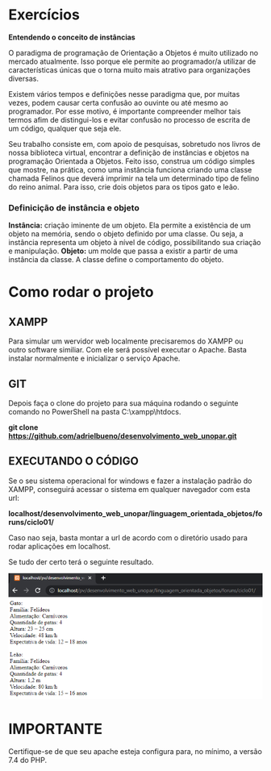 # Exercícios
**Entendendo o conceito de instâncias**

O paradigma de programação de Orientação a Objetos é muito utilizado no mercado atualmente. Isso porque ele permite ao programador/a utilizar de características únicas que o torna muito mais atrativo para organizações diversas.

Existem vários tempos e definições nesse paradigma que, por muitas vezes, podem causar certa confusão ao ouvinte ou até mesmo ao programador. Por esse motivo, é importante compreender melhor tais termos afim de distingui-los e evitar confusão no processo de escrita de um código, qualquer que seja ele.

Seu trabalho consiste em, com apoio de pesquisas, sobretudo nos livros de nossa biblioteca virtual, encontrar a definição de instâncias e objetos na programação Orientada a Objetos. Feito isso, construa um código simples que mostre, na prática, como uma instância funciona criando uma classe chamada Felinos que deverá imprimir na tela um determinado tipo de felino do reino animal. Para isso, crie dois objetos para os tipos gato e leão.

### Definicição de instância e objeto

**Instância:** criação iminente de um objeto. Ela permite a existência de um objeto na memória, sendo o objeto definido por uma classe. Ou seja, a instância representa um objeto à nível
de código, possibilitando sua criação e manipulação.
**Objeto:** um molde que passa a existir a partir de uma instância da classe. A classe define o comportamento do objeto.

# Como rodar o projeto
## XAMPP

Para simular um wervidor web localmente precisaremos do XAMPP ou outro software similiar. Com ele será possível executar o Apache.
Basta instalar normalmente e inicializar o serviço Apache.

## GIT

Depois faça o clone do projeto para sua máquina rodando o seguinte comando no PowerShell na pasta C:\xampp\htdocs.

**git clone https://github.com/adrielbueno/desenvolvimento_web_unopar.git**


## EXECUTANDO O CÓDIGO

Se o seu sistema operacional for windows e fazer a instalação padrão do XAMPP, conseguirá acessar o sistema em qualquer navegador com esta url:

**localhost/desenvolvimento_web_unopar/linguagem_orientada_objetos/foruns/ciclo01/**

Caso nao seja, basta montar a url de acordo com o diretório usado para rodar aplicações em localhost.

Se tudo der certo terá o seguinte resultado.

![](https://github.com/adrielbueno/desenvolvimento_web_unopar/blob/main/linguagem_orientada_objetos/foruns/ciclo01/img/saida_index.png)

# IMPORTANTE

Certifique-se de que seu apache esteja configura para, no mínimo, a versão 7.4 do PHP.
